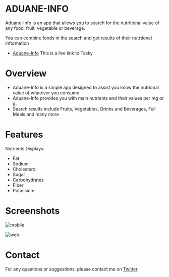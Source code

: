 # ADUANE-INFO

Aduane-Info is an app that allows you to search for the nutritional value of any food, fruit, vegetable or beverage.

You can combine foods in the search and get results of their nutrtional information

- [Aduane-Info](https://aduane-info.netlify.app/) This is a live link to Tasky

# Overview
- Aduane-Info is a simple app designed to assist you know the nutrional value of whatever you consume.
- Aduane-Info provides you with main nutrients and their values per mg or g.
- Search results include Fruits, Vegetables, Drinks and Beverages, Full Meals and many more

# Features
Nutrients Displays:
- Fat
- Sodium
- Cholesterol
- Sugar
- Carbohydrates
- Fiber
- Potassium

# Screenshots
![mobile](./screenshots/photo_2024-06-22_19-57-39.jpg)

![web](./screenshots/Screenshot%202024-06-22%20195706.png)



# Contact
For any questions or suggestions, please contact me on [Twitter](https://twitter.com/_02ahmed)
